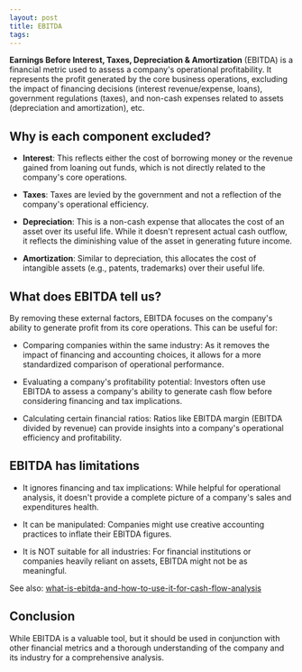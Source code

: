 ```yaml
---
layout: post
title: EBITDA
tags: 
--- 
```


**Earnings Before Interest, Taxes, Depreciation & Amortization** (EBITDA) is a financial metric used to assess a company's operational profitability. It represents the profit generated by the core business operations, excluding the impact of financing decisions (interest revenue/expense, loans), government regulations (taxes), and non-cash expenses related to assets (depreciation and amortization), etc.

## Why is each component excluded?

- **Interest**: This reflects either the cost of borrowing money or the revenue gained from loaning out funds, which is not directly related to the company's core operations.   

- **Taxes**: Taxes are levied by the government and not a reflection of the company's operational efficiency.   

- **Depreciation**: This is a non-cash expense that allocates the cost of an asset over its useful life. While it doesn't represent actual cash outflow, it reflects the diminishing value of the asset in generating future income.

- **Amortization**: Similar to depreciation, this allocates the cost of intangible assets (e.g., patents, trademarks) over their useful life.

## What does EBITDA tell us?

By removing these external factors, EBITDA focuses on the company's ability to generate profit from its core operations. This can be useful for:

- Comparing companies within the same industry: As it removes the impact of financing and accounting choices, it allows for a more standardized comparison of operational performance.

- Evaluating a company's profitability potential: Investors often use EBITDA to assess a company's ability to generate cash flow before considering financing and tax implications.

- Calculating certain financial ratios: Ratios like EBITDA margin (EBITDA divided by revenue) can provide insights into a company's operational efficiency and profitability.

## EBITDA has limitations

- It ignores financing and tax implications: While helpful for operational analysis, it doesn't provide a complete picture of a company's sales and expenditures health.

- It can be manipulated: Companies might use creative accounting practices to inflate their EBITDA figures.

- It is NOT suitable for all industries: For financial institutions or companies heavily reliant on assets, EBITDA might not be as meaningful.

See also: [what-is-ebitda-and-how-to-use-it-for-cash-flow-analysis](https://www.investmentguide.co.uk/what-is-ebitda-and-how-to-use-it-for-cash-flow-analysis/)

## Conclusion

While EBITDA is a valuable tool, but it should be used in conjunction with other financial metrics and a thorough understanding of the company and its industry for a comprehensive analysis.